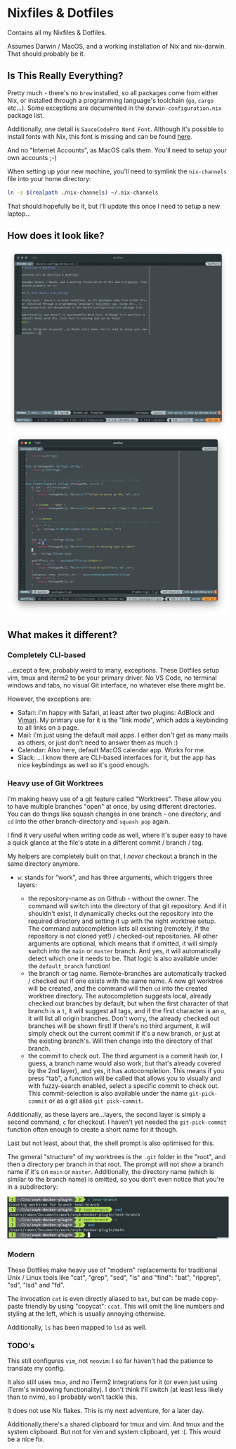 # Nixfiles & Dotfiles

Contains all my Nixfiles & Dotfiles.

Assumes Darwin / MacOS, and a working installation of Nix and nix-darwin. That
should probably be it.

## Is This Really Everything?

Pretty much - there's no `brew` installed, so all packages come from either Nix,
or installed through a programming language's toolchain (`go`, `cargo` etc...).
Some exceptions are documented in the `darwin-configuration.nix` package list.

Additionally, one detail is `SauceCodePro Nerd Font`. Although it's possible to
install fonts with Nix, this font is missing and can be found
[here](https://github.com/Bo-Fone/Liga-Sauce-Code-Pro-Nerd-Font).

And no "Internet Accounts", as MacOS calls them. You'll need to setup your own
accounts ;-)

When setting up your new machine, you'll need to symlink the `nix-channels` file
into your home directory:

```bash
ln -s $(realpath ./nix-channels) ~/.nix-channels
```

That should hopefully be it, but I'll update this once I need to setup a new
laptop...

## How does it look like?

![screenshot of a markdown file, opened in vim, tmux in iterm](./screenshot-md.png)
![screenshot of a Go file, opened in vim, tmux in iterm](./screenshot-go.png)

## What makes it different?

### Completely CLI-based

...except a few, probably weird to many, exceptions.
These Dotfiles setup vim, tmux and iterm2 to be your primary driver. No VS
Code, no terminal windows and tabs, no visual Git interface, no whatever else
there might be.

However, the exceptions are:

- Safari: I'm happy with Safari, at least after two plugins: AdBlock and
  [Vimari](https://github.com/televator-apps/vimari). My primary use for it
  is the "link mode", which adds a keybinding to all links on a page.
- Mail: I'm just using the default mail apps. I either don't get as many mails
  as others, or just don't need to answer them as much :)
- Calendar: Also here, default MacOS calendar app. Works for me.
- Slack: ...I know there are CLI-based interfaces for it, but the app has nice
  keybindings as well so it's good enough.

### Heavy use of Git Worktrees

I'm making heavy use of a git feature called "Worktrees". These allow you to
have multiple branches "open" at once, by using different directories. You can
do things like squash changes in one branch - one directory, and `cd` into the
other branch-directory and `squash pop` again.

I find it very useful when writing code as well, where it's super easy to
have a quick glance at the file's state in a different commit / branch / tag.

My helpers are completely built on that, I _never_ checkout a branch in the same
directory anymore.

- `w`: stands for "work", and has three arguments, which triggers three layers:

  - the repository-name as on Github - without the owner. The command will
    switch into the directory of that git repository. And if it shouldn't
    exist, it dynamically checks out the repository into the required
    directory and setting it up with the right worktree setup. The command
    autocompletion lists all existing (remotely, if the repository is not cloned
    yet!) / checked-out repositories.
    All other arguments are optional, which means that if omitted, it will
    simply switch into the `main` or `master` branch. And yes, it will
    automatically detect which one it needs to be. That logic is also available
    under the `default_branch` function!
  - the branch or tag name. Remote-branches are automatically tracked / checked
    out if one exists with the same name. A new git worktree will be created,
    and the command will then `cd` into the created worktree directory.
    The autocompletion suggests local, already checked out branches by default,
    but when the first character of that branch is a `t`, it will suggest all
    tags, and if the first character is an `o`, it will list all origin
    branches. Don't worry, the already checked out branches will be shown first!
    If there's no third argument, it will simply check out the current commit
    if it's a new branch, or just at the existing branch's.
    Will then change into the directory of that branch.
  - the commit to check out. The third argument is a commit hash (or, I guess, a
    branch name would also work, but that's already covered by the 2nd layer),
    and yes, it has autocompletion. This means if you press "tab", a function
    will be called that allows you to visually and with fuzzy-search enabled,
    select a specific commit to check out. This commit-selection is also
    available under the name `git-pick-commit` or as a git alias `git
pick-commit`.

Additionally, as these layers are...layers, the second layer is simply a
second command, `c` for checkout. I haven't yet needed the `git-pick-commit`
function often enough to create a short name for it though.

Last but not least, about that, the shell prompt is also optimised for this.

The general "structure" of my worktrees is the `.git` folder in the "root", and
then a directory per branch in that root. The prompt will not show a branch name
if it's on `main` or `master`. Additionally, the directory name (which is
similar to the branch name) is omitted, so you don't even notice that you're in
a subdirectory:

![A screenshot of how branching works](./screenshot-git.png)

### Modern

These Dotfiles make heavy use of "modern" replacements for traditional Unix /
Linux tools like "cat", "grep", "sed", "ls" and "find": "bat", "ripgrep", "sd",
"lsd" and "fd".

The invocation `cat` is even directly aliased to `bat`, but can be made
copy-paste friendly by using "copycat": `ccat`. This will omit the line numbers
and styling at the left, which is usually annoying otherwise.

Additionally, `ls` has been mapped to `lsd` as well.

### TODO's

This still configures `vim`, not `neovim`: I so far haven't had the patience to
translate my config.

It also still uses `tmux`, and no iTerm2 integrations for it (or even just using
iTerm's windowing functionality). I don't think I'll switch (at least less
likely than to nvim), so I probably won't tackle this.

It does not use Nix flakes. This is my next adventure, for a later day.

Additionally,there's a shared clipboard for tmux and vim. And tmux and the
system clipboard. But not for vim and system clipboard, yet :(. This would be a
nice fix.
